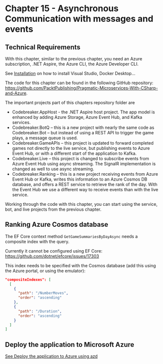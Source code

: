 # Chapter 15 - Asynchronous Communication with messages and events

## Technical Requirements

With this chapter, similar to the previous chapter, you need an Azure subscription, .NET Aspire, the Azure CLI, the Azure Developer CLI.

See [Installation](../installation.md) on how to install Visual Studio, Docker Desktop...

The code for this chapter can be found in the following GitHub repository: https://github.com/PacktPublishing/Pragmatic-Microservices-With-CSharp-and-Azure.

The important projects part of this chapters repository folder are

-	Codebreaker.AppHost - the .NET Aspire host project. The app model is enhanced by adding Azure Storage, Azure Event Hub, and Kafka services.
-	Codebreaker.BotQ – this is a new project with nearly the same code as Codebreaker.Bot – but instead of using a REST API to trigger the game plays, a message queue is used.
-	Codebreaker.GameAPIs – this project is updated to forward completed games not directly to the live service, but publishing events to Azure Event Hub, or with a different start of the application to Kafka.
-	Codebreaker.Live – this project is changed to subscribe events from Azure Event Hub using async streaming. The SignalR implementation is changed as well to use async streaming.
-	Codebreaker.Ranking – this is a new project receiving events from Azure Event Hub or Kafka, writes this information to an Azure Cosmos DB database, and offers a REST service to retrieve the rank of the day. With the Event Hub we use a different way to receive events than with the live service.

Working through the code with this chapter, you can start using the service, bot, and live projects from the previous chapter.

## Ranking Azure Cosmos database

The EF Core context method `GetGameSummariesByDayAsync` needs a composite index with the query.

Currently it cannot be configured using EF Core: https://github.com/dotnet/efcore/issues/17303

This index needs to be specified with the Cosmos database (add this using the Azure portal, or using the emulator):

```json
"compositeIndexes": [
  [
    {
      "path": "/NumberMoves",
      "order": "ascending"
    },
    {
      "path": "/Duration",
      "order": "ascending"
    }
  ]
]
```

## Deploy the application to Microsoft Azure

[See Deploy the application to Azure using azd](../Deploy2Azure.md)
